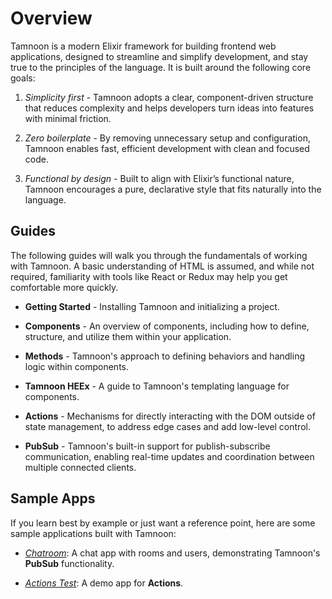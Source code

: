 # Overview

Tamnoon is a modern Elixir framework for building frontend web applications, designed to streamline and simplify development, and stay true to the principles of the language. It is built around the following core goals:

1. *Simplicity first* - Tamnoon adopts a clear, component-driven structure that reduces complexity and helps developers turn ideas into features with minimal friction.

2. *Zero boilerplate* - By removing unnecessary setup and configuration, Tamnoon enables fast, efficient development with clean and focused code.

3. *Functional by design* - Built to align with Elixir’s functional nature, Tamnoon encourages a pure, declarative style that fits naturally into the language.


## Guides

The following guides will walk you through the fundamentals of working with Tamnoon. A basic understanding of HTML is assumed, and while not required, familiarity with tools like React or Redux may help you get comfortable more quickly.

- **Getting Started** - Installing Tamnoon and initializing a project.

- **Components** - An overview of components, including how to define, structure, and utilize them within your application.

- **Methods** - Tamnoon's approach to defining behaviors and handling logic within components.

- **Tamnoon HEEx** - A guide to Tamnoon's templating language for components.

- **Actions** - Mechanisms for directly interacting with the DOM outside of state management, to address edge cases and add low-level control.

- **PubSub** - Tamnoon's built-in support for publish-subscribe communication, enabling real-time updates and coordination between multiple connected clients.


## Sample Apps

If you learn best by example or just want a reference point, here are some sample applications built with Tamnoon:

- *[Chatroom](https://github.com/omer-sm/tamnoon_chat)*: A chat app with rooms and users, demonstrating Tamnoon's **PubSub** functionality. 

- *[Actions Test](https://github.com/omer-sm/tamnoon_actions_test)*: A demo app for **Actions**.